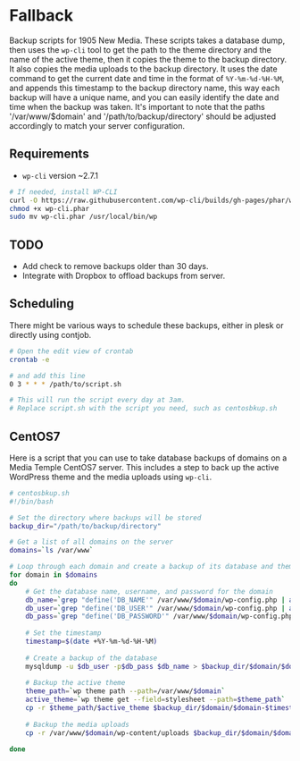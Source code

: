 # Fallback
Backup scripts for 1905 New Media. 
These scripts takes a database dump, then uses the `wp-cli` tool to get the path to the theme directory and the name of the active theme, then it copies the theme to the backup directory. It also copies the media uploads to the backup directory. It uses the date command to get the current date and time in the format of `%Y-%m-%d-%H-%M`, and appends this timestamp to the backup directory name, this way each backup will have a unique name, and you can easily identify the date and time when the backup was taken.
It's important to note that the paths '/var/www/$domain' and '/path/to/backup/directory' should be adjusted accordingly to match your server configuration.

## Requirements
* `wp-cli` version ~2.7.1
```sh
# If needed, install WP-CLI 
curl -O https://raw.githubusercontent.com/wp-cli/builds/gh-pages/phar/wp-cli.phar
chmod +x wp-cli.phar
sudo mv wp-cli.phar /usr/local/bin/wp
```
## TODO
* Add check to remove backups older than 30 days.
* Integrate with Dropbox to offload backups from server.

## Scheduling
There might be various ways to schedule these backups, either in plesk or directly using contjob.
```sh
# Open the edit view of crontab
crontab -e

# and add this line
0 3 * * * /path/to/script.sh

# This will run the script every day at 3am.
# Replace script.sh with the script you need, such as centosbkup.sh
```

## CentOS7
Here is a script that you can use to take database backups of domains on a Media Temple CentOS7 server. This includes a step to back up the active WordPress theme and the media uploads using `wp-cli`.

```sh
# centosbkup.sh
#!/bin/bash

# Set the directory where backups will be stored
backup_dir="/path/to/backup/directory"

# Get a list of all domains on the server
domains=`ls /var/www`

# Loop through each domain and create a backup of its database and theme and media uploads
for domain in $domains
do
    # Get the database name, username, and password for the domain
    db_name=`grep "define('DB_NAME'" /var/www/$domain/wp-config.php | awk -F"'" '{print $4}'`
    db_user=`grep "define('DB_USER'" /var/www/$domain/wp-config.php | awk -F"'" '{print $4}'`
    db_pass=`grep "define('DB_PASSWORD'" /var/www/$domain/wp-config.php | awk -F"'" '{print $4}'`
    
    # Set the timestamp
    timestamp=$(date +%Y-%m-%d-%H-%M)
    
    # Create a backup of the database
    mysqldump -u $db_user -p$db_pass $db_name > $backup_dir/$domain/$domain-$timestamp.sql
    
    # Backup the active theme
    theme_path=`wp theme path --path=/var/www/$domain`
    active_theme=`wp theme get --field=stylesheet --path=$theme_path`
    cp -r $theme_path/$active_theme $backup_dir/$domain/$domain-$timestamp
    
    # Backup the media uploads
    cp -r /var/www/$domain/wp-content/uploads $backup_dir/$domain/$domain-$timestamp/
    
done
```
